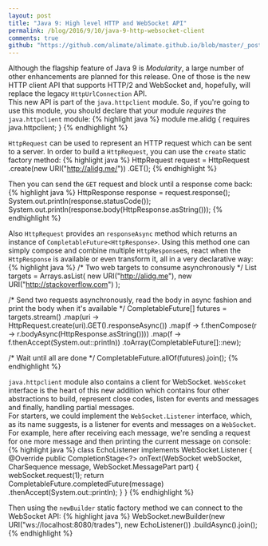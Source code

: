 ```yaml
---
layout: post
title: "Java 9: High level HTTP and WebSocket API"
permalink: /blog/2016/9/10/java-9-http-websocket-client
comments: true
github: "https://github.com/alimate/alimate.github.io/blob/master/_posts/2016-9-10-java-9-http-websocket-client.md"
---
```

Although the flagship feature of Java 9 is *Modularity*, a large number of other enhancements are planned for this release. One of those is the new HTTP client API that supports HTTP/2 and WebSocket and, hopefully, will replace the legacy `HttpUrlConnection` API. <br>
This new API is part of the `java.httpclient` module. So, if you're going to use this module, you should declare that your module *requires* the `java.httpclient` module:
{% highlight java %}
module me.alidg {
    requires java.httpclient;
}
{% endhighlight %}

`HttpRequest` can be used to represent an HTTP request which can be sent to a server. In order to build a `HttpRequest`, you can use the `create` static factory method:
{% highlight java %}
HttpRequest request = HttpRequest
                           .create(new URI("http://alidg.me/"))
                           .GET();
{% endhighlight %}

Then you can send the `GET` request and block until a response come back:
{% highlight java %}
HttpResponse response = request.response();
System.out.println(response.statusCode());
System.out.println(response.body(HttpResponse.asString()));
{% endhighlight %}

Also `HttpRequest` provides an `responseAsync` method which returns an instance of `CompletableFuture<HttpResponse>`. Using this
method one can simply compose and combine multiple `HttpResponse`es, react when the `HttpResponse` is available or
even transform it, all in a very declarative way:
{% highlight java %}
/*
  Two web targets to consume asynchronously
 */
List<URI> targets = Arrays.asList(
        new URI("http://alidg.me"),
        new URI("http://stackoverflow.com")
);

/*
  Send two requests asynchronously, read the body in async fashion
  and print the body when it's available
 */
CompletableFuture<?>[] futures = targets.stream()
        .map(uri -> HttpRequest.create(uri).GET().responseAsync())
        .map(f -> f.thenCompose(r -> r.bodyAsync(HttpResponse.asString())))
        .map(f -> f.thenAccept(System.out::println))
        .toArray(CompletableFuture<?>[]::new);

/*
  Wait until all are done
 */
CompletableFuture.allOf(futures).join();
{% endhighlight %}

`java.httpclient` module also contains a client for WebSocket. `WebScoket` interface is the heart of this new
addition which contains four other abstractions to build, represent close codes, listen for events and messages and finally, handling
partial messages.<br>
For starters, we could implement the `WebSocket.Listener` interface, which, as its name suggests, is a listener for events and messages on a `WebSocket`. For example, here after receiving each message, we're sending a request for one more message and then printing the current message on console:
{% highlight java %}
class EchoListener implements WebSocket.Listener {
    @Override
    public CompletionStage<?> onText(WebSocket webSocket,
                                     CharSequence message,
                                     WebSocket.MessagePart part) {
        webSocket.request(1);
        return CompletableFuture.completedFuture(message)
                                .thenAccept(System.out::println);
    }
}
{% endhighlight %}

Then using the `newBuilder` static factory method we can connect to the WebSocket API:
{% highlight java %}
WebSocket.newBuilder(new URI("ws://localhost:8080/trades"), new EchoListener())
         .buildAsync().join();
{% endhighlight %}
